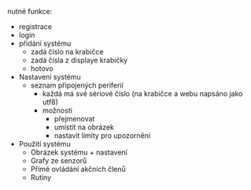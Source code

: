 nutné funkce:
- registrace
- login
- přidání systému
	- zadá číslo na krabičce
	- zadá čísla z displaye krabičky
	- hotovo
- Nastavení systému
	- seznam připojených periferií
		- každá má své sériové číslo (na krabičce a webu napsáno jako utf8)
		- možnosti
			- přejmenovat
			- umístit na obrázek
			- nastavit limity pro upozornění
- Použití systému
	- Obrázek systému + nastavení
	- Grafy ze senzorů
	- Přímé ovládání akčních členů
	- Rutiny